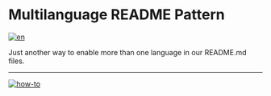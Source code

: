 # Multilanguage README Pattern
[![en](https://img.shields.io/badge/lang-en-red.svg)](https://github.com/TrainzCity/FreelancerCollection/blob/main/README.en.md)



Just another way to enable more than one language in our README.md files.

---
[![how-to](https://img.shields.io/badge/how--to-use-blue.svg)](https://github.com/jonatasemidio/multilanguage-readme-pattern/blob/master/STEPS.md)
